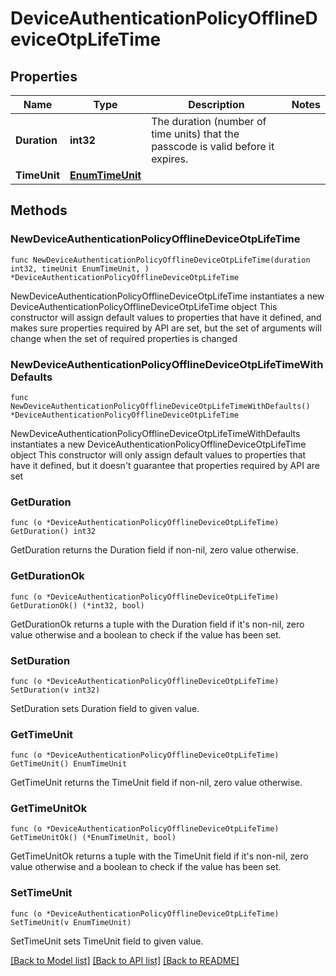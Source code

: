 # DeviceAuthenticationPolicyOfflineDeviceOtpLifeTime

## Properties

Name | Type | Description | Notes
------------ | ------------- | ------------- | -------------
**Duration** | **int32** | The duration (number of time units) that the passcode is valid before it expires. | 
**TimeUnit** | [**EnumTimeUnit**](EnumTimeUnit.md) |  | 

## Methods

### NewDeviceAuthenticationPolicyOfflineDeviceOtpLifeTime

`func NewDeviceAuthenticationPolicyOfflineDeviceOtpLifeTime(duration int32, timeUnit EnumTimeUnit, ) *DeviceAuthenticationPolicyOfflineDeviceOtpLifeTime`

NewDeviceAuthenticationPolicyOfflineDeviceOtpLifeTime instantiates a new DeviceAuthenticationPolicyOfflineDeviceOtpLifeTime object
This constructor will assign default values to properties that have it defined,
and makes sure properties required by API are set, but the set of arguments
will change when the set of required properties is changed

### NewDeviceAuthenticationPolicyOfflineDeviceOtpLifeTimeWithDefaults

`func NewDeviceAuthenticationPolicyOfflineDeviceOtpLifeTimeWithDefaults() *DeviceAuthenticationPolicyOfflineDeviceOtpLifeTime`

NewDeviceAuthenticationPolicyOfflineDeviceOtpLifeTimeWithDefaults instantiates a new DeviceAuthenticationPolicyOfflineDeviceOtpLifeTime object
This constructor will only assign default values to properties that have it defined,
but it doesn't guarantee that properties required by API are set

### GetDuration

`func (o *DeviceAuthenticationPolicyOfflineDeviceOtpLifeTime) GetDuration() int32`

GetDuration returns the Duration field if non-nil, zero value otherwise.

### GetDurationOk

`func (o *DeviceAuthenticationPolicyOfflineDeviceOtpLifeTime) GetDurationOk() (*int32, bool)`

GetDurationOk returns a tuple with the Duration field if it's non-nil, zero value otherwise
and a boolean to check if the value has been set.

### SetDuration

`func (o *DeviceAuthenticationPolicyOfflineDeviceOtpLifeTime) SetDuration(v int32)`

SetDuration sets Duration field to given value.


### GetTimeUnit

`func (o *DeviceAuthenticationPolicyOfflineDeviceOtpLifeTime) GetTimeUnit() EnumTimeUnit`

GetTimeUnit returns the TimeUnit field if non-nil, zero value otherwise.

### GetTimeUnitOk

`func (o *DeviceAuthenticationPolicyOfflineDeviceOtpLifeTime) GetTimeUnitOk() (*EnumTimeUnit, bool)`

GetTimeUnitOk returns a tuple with the TimeUnit field if it's non-nil, zero value otherwise
and a boolean to check if the value has been set.

### SetTimeUnit

`func (o *DeviceAuthenticationPolicyOfflineDeviceOtpLifeTime) SetTimeUnit(v EnumTimeUnit)`

SetTimeUnit sets TimeUnit field to given value.



[[Back to Model list]](../README.md#documentation-for-models) [[Back to API list]](../README.md#documentation-for-api-endpoints) [[Back to README]](../README.md)


